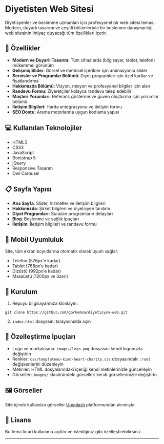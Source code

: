 # Diyetisten Web Sitesi

Diyetisyenler ve beslenme uzmanları için profesyonel bir web sitesi teması. Modern, duyarlı tasarımı ve çeşitli bölümleriyle bir beslenme danışmanlığı web sitesinin ihtiyaç duyacağı tüm özellikleri içerir.

## 🌟 Özellikler

- **Modern ve Duyarlı Tasarım**: Tüm cihazlarda (bilgisayar, tablet, telefon) mükemmel görünüm
- **Gelişmiş Slider**: Görsel ve metinsel içerikler için animasyonlu slider
- **Servisler ve Programlar Bölümü**: Diyet programları için özel kartlar ve fiyatlandırma
- **Hakkımızda Bölümü**: Vizyon, misyon ve profesyonel bilgiler için alan
- **Randevu Formu**: Ziyaretçiler kolayca randevu talep edebilir
- **Müşteri Yorumları**: Referans gösterme ve güven oluşturma için yorumlar bölümü 
- **İletişim Bilgileri**: Harita entegrasyonu ve iletişim formu
- **SEO Dostu**: Arama motorlarına uygun kodlama yapısı

## 💻 Kullanılan Teknolojiler

- HTML5
- CSS3
- JavaScript
- Bootstrap 5
- jQuery
- Responsive Tasarım
- Owl Carousel

## 📋 Sayfa Yapısı

- **Ana Sayfa**: Slider, hizmetler ve iletişim bilgileri
- **Hakkımızda**: Şirket bilgileri ve diyetisyen tanıtımı
- **Diyet Programları**: Sunulan programların detayları
- **Blog**: Beslenme ve sağlık ipuçları
- **İletişim**: İletişim bilgileri ve randevu formu

## 📱 Mobil Uyumluluk

Site, tüm ekran boyutlarına otomatik olarak uyum sağlar:
- Telefon (576px'e kadar)
- Tablet (768px'e kadar)
- Dizüstü (992px'e kadar)
- Masaüstü (1200px ve üzeri)

## 🔧 Kurulum

1. Repoyu bilgisayarınıza klonlayın:
```
git clone https://github.com/gorkemoa/diyetisyen-web.git
```

2. `index.html` dosyasını tarayıcınızda açın

## 📝 Özelleştirme İpuçları

- Logo ve markalaşma: `images/logo.png` dosyasını kendi logonuzla değiştirin
- Renkler: `css/templatemo-kind-heart-charity.css` dosyasındaki `:root` değişkenlerini düzenleyin
- Metinler: HTML dosyalarındaki içeriği kendi metinlerinizle güncelleyin
- Görseller: `images/` klasöründeki görselleri kendi görsellerinizle değiştirin

## 🖼️ Görseller

Site içinde kullanılan görseller [Unsplash](https://unsplash.com/) platformundan alınmıştır.

## 📜 Lisans

Bu tema ticari kullanıma açıktır ve istediğiniz gibi özelleştirebilirsiniz.

---
